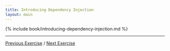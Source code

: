 ```yaml
---
title: Introducing Dependency Injection
layout: main
---
```


{% include book/introducing-dependency-injection.md %}

---

[Previous Exercise](ex8.html) / [Next Exercise](ex10.html)